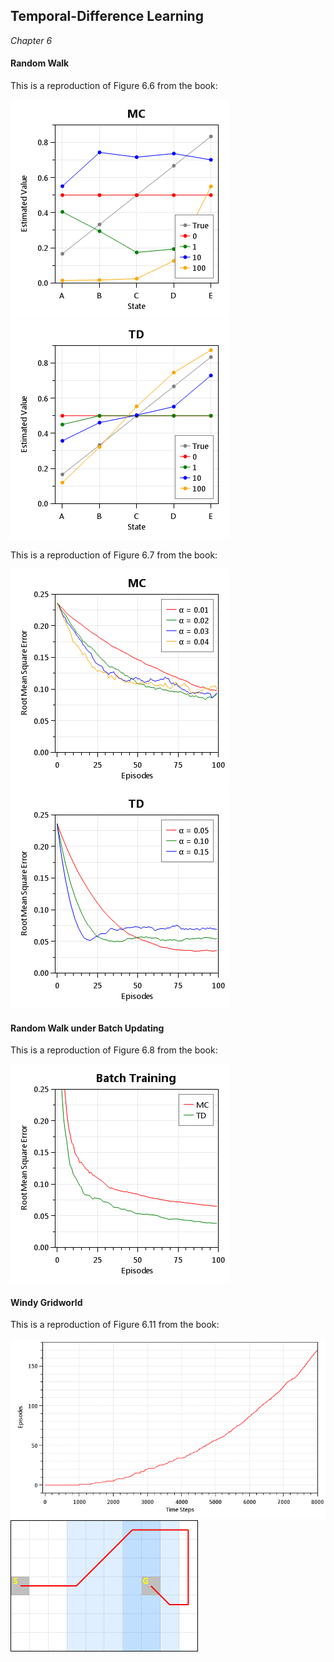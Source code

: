 ## Temporal-Difference Learning

*Chapter 6*

#### Random Walk

This is a reproduction of Figure 6.6 from the book:

![Figure 6.6 - Random Walk (Values) - MC](images/Figure-6.6-RandomWalk-Values-MC.png)
![Figure 6.6 - Random Walk (Values) - TD](images/Figure-6.6-RandomWalk-Values-TD.png)

This is a reproduction of Figure 6.7 from the book:

![Figure 6.7 - Random Walk (Errors) - MC](images/Figure-6.7-RandomWalk-Errors-MC.png)
![Figure 6.7 - Random Walk (Errors) - TD](images/Figure-6.7-RandomWalk-Errors-TD.png)

#### Random Walk under Batch Updating

This is a reproduction of Figure 6.8 from the book:

![Figure 6.8 - Random Walk under Batch Updating](images/Figure-6.8-RandomWalkUnderBatchUpdating.png)

#### Windy Gridworld

This is a reproduction of Figure 6.11 from the book:

![Figure 6.11 - Windy Gridworld - Stats](images/Figure-6.11-WindyGridworld-Stats.png)
![Figure 6.11 - Windy Gridworld - Route](images/Figure-6.11-WindyGridworld-Route.png)
